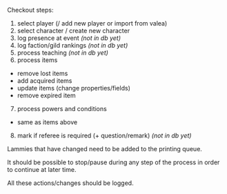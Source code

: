 Checkout steps:
 1. select player (/ add new player or import from valea)
 2. select character / create new character
 3. log presence at event *(not in db yet)*
 4. log faction/gild rankings *(not in db yet)*
 5. process teaching *(not in db yet)*
 6. process items
   - remove lost items
   - add acquired items
   - update items (change properties/fields)
   - remove expired item
 7. process powers and conditions
   - same as items above
 8. mark if referee is required (+ question/remark) *(not in db yet)*

Lammies that have changed need to be added to the printing queue.

It should be possible to stop/pause during any step of the process in order to
continue at later time.

All these actions/changes should be logged.
